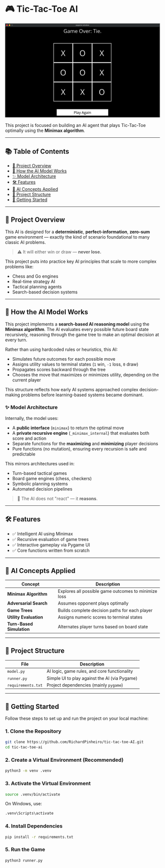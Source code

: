 # 🎮 Tic-Tac-Toe AI

![AI Agent playing Tic-Tac-Toe](assets/images/tic-tac-toe-ai.png)

This project is focused on building an AI agent that plays Tic-Tac-Toe optimally using the **Minimax algorithm**.

---

## 📚 Table of Contents

- [🧠 Project Overview](#-project-overview)
- [🧠 How the AI Model Works](#-how-the-ai-model-works)
- [✨ Model Architecture](#-model-architecture)
- [🛠️ Features](#-features)
- [🧪 AI Concepts Applied](#-ai-concepts-applied)
- [📁 Project Structure](#-project-structure)
- [🚀 Getting Started](#-getting-started)

---

## 🧠 Project Overview

This AI is designed for a **deterministic**, **perfect-information**, **zero-sum** game environment — exactly the kind of scenario foundational to many classic AI problems.

> ⚠️ It will either win or draw — **never lose.**

This project puts into practice key AI principles that scale to more complex problems like:

- Chess and Go engines
- Real-time strategy AI
- Tactical planning agents
- Search-based decision systems

---

## 🧠 How the AI Model Works

This project implements a **search-based AI reasoning model** using the **Minimax algorithm**. The AI evaluates every possible future board state recursively, reasoning through the game tree to make an optimal decision at every turn.

Rather than using hardcoded rules or heuristics, this AI:
- Simulates future outcomes for each possible move
- Assigns utility values to terminal states (`1` win, `-1` loss, `0` draw)
- Propagates scores backward through the tree
- Chooses the move that maximizes or minimizes utility, depending on the current player

This structure reflects how early AI systems approached complex decision-making problems before learning-based systems became dominant.

### ✨ Model Architecture

Internally, the model uses:
- A **public interface** (`minimax`) to return the optimal move
- A **private recursive engine** (`_minimax_internal`) that evaluates both score and action
- Separate functions for the **maximizing** and **minimizing** player decisions
- Pure functions (no mutation), ensuring every recursion is safe and predictable

This mirrors architectures used in:
- Turn-based tactical games
- Board game engines (chess, checkers)
- Symbolic planning systems
- Automated decision pipelines

> 🧠 The AI does not "react" — it **reasons**.

---

## 🛠️ Features

- ✅ Intelligent AI using Minimax
- ✅ Recursive evaluation of game trees
- ✅ Interactive gameplay via Pygame UI
- ✅ Core functions written from scratch

---

## 🧪 AI Concepts Applied

| Concept                  | Description                                                 |
|--------------------------|-------------------------------------------------------------|
| **Minimax Algorithm**    | Explores all possible game outcomes to minimize loss        |
| **Adversarial Search**   | Assumes opponent plays optimally                            |
| **Game Trees**           | Builds complete decision paths for each player              |
| **Utility Evaluation**   | Assigns numeric scores to terminal states                   |
| **Turn-Based Simulation**| Alternates player turns based on board state                |

---

## 📁 Project Structure

| File            | Description                                 |
|-----------------|---------------------------------------------|
| `model.py`  | AI logic, game rules, and core functionality|
| `runner.py`     | Simple UI to play against the AI (via Pygame)|
| `requirements.txt` | Project dependencies (mainly `pygame`)   |

---

## 🚀 Getting Started

Follow these steps to set up and run the project on your local machine:

### 1. Clone the Repository

```bash
git clone https://github.com/RichardPinheiro/tic-tac-toe-AI.git
cd tic-tac-toe-ai
```

### 2. Create a Virtual Environment (Recommended)

```bash
python3 -m venv .venv
```

### 3. Activate the Virtual Environment

```bash
source .venv/bin/activate
```
On Windows, use:
```bash
.venv\Scripts\activate
```

### 4. Install Dependencies

```bash
pip install -r requirements.txt
```

### 5. Run the Game

```bash
python3 runner.py
```
